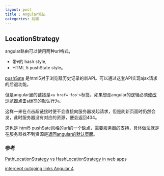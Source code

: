 ```yaml
---
layout: post
title : Angular笔记
categories: 前端
---
```

## LocationStrategy

angular路由可以使用两种url格式，

* 带`#`的 hash style,
* HTML 5 pushState style。

[pushSate](https://developer.mozilla.org/zh-CN/docs/Web/API/History_API) 是html5对于浏览器历史记录的新API。可以通过这套API实现ajax请求的后退功能。

但是angular里的链接是`<a href='foo'>`标签，如果想走angular的逻辑必须[修改浏览器点击`a`标签的默认行为](https://stackoverflow.com/q/1760096/5954068)。

这样一来在点击超链接时便不会直接向服务器发起请求，但是刷新页面时仍然会发，此时服务器没有对应的资源，便会返回404。

这也是 html5 pushSate风格的url的一个缺点，需要服务器的支持，具体做法就是在服务器找不到资源是[返回angular的默认页面](https://stackoverflow.com/a/40833154/5954068)。

### 参考

[PathLocationStrategy vs HashLocationStrategy in web apps](https://stackoverflow.com/q/34703343/5954068)

[intercept outgoing links Angular 4](https://stackoverflow.com/q/46560062/5954068)

